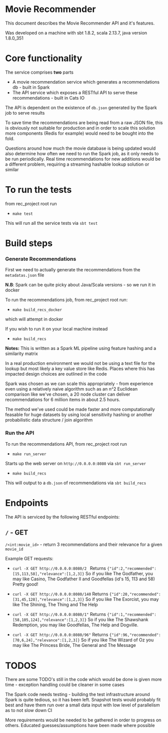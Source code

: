 # Movie Recommender

This document describes the Movie Recommender API and it's features.

Was developed on a machine with sbt 1.8.2,  scala 2.13.7, java version 1.8.0_351

# Core functionality

The service comprises **two** parts
- A movie recommendation service which generates a recommendations db -  built in Spark
- The API service which exposes a RESTful API to serve these recommendations - built in Cats IO

The API is dependent on the existence of `db.json` generated by the Spark job to serve results

To save time the recommendations are being read from a raw JSON file, this is obviously not suitable for production and in order to scale this solution more components (Redis for example) would need to be bought into the fold.

Questions around how much the movie database is being updated would also determine how often we need to run the Spark job, as it only needs to be run periodically. Real time recommendations for new additions would be a different problem, requiring a streaming hashable lookup solution or similar

# To run the tests

from rec_project root run

- ```make test```

This will run all the service tests via `sbt test`

# Build steps

### Generate Recommendations

First we need to actually generate the recommendations from the `metadatas.json` file

**N.B**: Spark can be quite picky about Java/Scala versions - so we run it in docker

To run the recommendations job, from rec_project root run:

- ```make build_recs_docker```

which will attempt in docker

If you wish to run it on your local machine instead

- ```make build_recs```


**Notes:**
This is written as a Spark ML pipeline using feature hashing and a similarity matrix 

In a real production environment we would not be using a text file for the lookup but most likely a key value store like Redis. Places where this has impacted design choices are outlined  in the code

Spark was chosen as we can scale this appropriately  - from experience even using a relatively naive algorithm such as an n^2 Euclidean comparison like we've chosen, a 20 node cluster can deliver recommendations for 6 million items in about 2.5 hours.

The method we've used could be made faster and more computationally feasable for huge datasets by using local sensitivity hashing or another probabilistic data structure / join algorithm

### Run the API
To run the recommendations API, from rec_project root run

- ```make run_server``` 

Starts up the web server on `http://0.0.0.0:8080` via `sbt run_server`


- ```make build_recs``` 

This will output to a `db.json` of recommendations via `sbt build_recs` 


# Endpoints
The API is serviced by the following RESTful endpoints:

## ```/``` - GET

```/<int:movie_id>``` - return 3 recommendations and their relevance for a given `movie_id`  

Example GET requests:

- ```curl -X GET http://0.0.0.0:8080/2 ```
Returns
```{"id":2,"recommended":[15,113,58],"relevance":[1,2,3]}```
So if you like The Godfather, you may like Casino, The Godfather II and Goodfellas (id's 15, 113 and 58) Pretty good!

- ```curl -X GET http://0.0.0.0:8080/140```
Returns
```{"id":20,"recommended":[31,45,128],"relevance":[1,2,3]}```
So if you like The Exorcist, you may like The Shining, The Thing and The Help


- ```curl -X GET http://0.0.0.0:8080/1"```
Returns
```{"id":1,"recommended":[58,105,124],"relevance":[1,2,3]}```
So if you like The Shawshank Redemption, you may like Goodfellas, The Help and Dogville. 

- ```curl -X GET http://0.0.0.0:8080/96"```
Returns
```{"id":96,"recommended":[70,6,24],"relevance":[1,2,3]}```
So if you like The Wizard of Oz you may like The Princess Bride, The General and The Message


# TODOS
There are some TODO's still in the code which would be done is given more time - exception handling could be cleaner in some cases 

The Spark code needs  testing - building the test infrastructure around Spark  is quite tedious, so it has been left.
Snapshot tests would probably fit best and have them run over a small data input with low level of parallelism as to not slow down CI

More requirements would be needed to be gathered in order to progress on others. Educated guesses/assumptions have been made where possible
